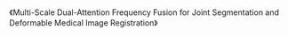 《Multi-Scale Dual-Attention Frequency Fusion for Joint Segmentation and Deformable Medical Image Registration》

